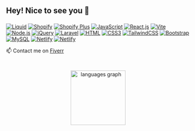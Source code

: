 <h2 align="left">Hey! Nice to see you 👋</h2>

###

<p dir="auto"><a target="_blank" rel="noopener noreferrer nofollow" href="https://camo.githubusercontent.com/267ec3a70dde2d62f4f85b1ca0c1daadc80e3b58431b7a705b7924f6beeafc28/68747470733a2f2f696d672e736869656c64732e696f2f62616467652f53686f706966792d4c69717569642d3637623864653f7374796c653d666c61742d737175617265266c6f676f3d73686f70696679266c6f676f436f6c6f723d7768697465"><img src="https://camo.githubusercontent.com/267ec3a70dde2d62f4f85b1ca0c1daadc80e3b58431b7a705b7924f6beeafc28/68747470733a2f2f696d672e736869656c64732e696f2f62616467652f53686f706966792d4c69717569642d3637623864653f7374796c653d666c61742d737175617265266c6f676f3d73686f70696679266c6f676f436f6c6f723d7768697465" alt="Liquid" data-canonical-src="https://img.shields.io/badge/Shopify-Liquid-67b8de?style=flat-square&amp;logo=shopify&amp;logoColor=white" style="max-width: 100%;"></a>
<a target="_blank" rel="noopener noreferrer nofollow" href="https://camo.githubusercontent.com/340c327e958a8cb83effec8e2b4c83a714bac44c1b15570fab01f4c8bded6c68/68747470733a2f2f696d672e736869656c64732e696f2f62616467652f53686f706966792d3935424634373f7374796c653d666c61742d737175617265266c6f676f3d73686f70696679266c6f676f436f6c6f723d7768697465"><img src="https://camo.githubusercontent.com/340c327e958a8cb83effec8e2b4c83a714bac44c1b15570fab01f4c8bded6c68/68747470733a2f2f696d672e736869656c64732e696f2f62616467652f53686f706966792d3935424634373f7374796c653d666c61742d737175617265266c6f676f3d73686f70696679266c6f676f436f6c6f723d7768697465" alt="Shopify" data-canonical-src="https://img.shields.io/badge/Shopify-95BF47?style=flat-square&amp;logo=shopify&amp;logoColor=white" style="max-width: 100%;"></a>
<a target="_blank" rel="noopener noreferrer nofollow" href="https://camo.githubusercontent.com/467d9d46b987df454e8e4fb2f79931d019f1ec95274de179736b27dbe28428db/68747470733a2f2f696d672e736869656c64732e696f2f62616467652f53686f706966792d506c75732d3637623864653f7374796c653d666c61742d737175617265266c6f676f3d73686f70696679266c6f676f436f6c6f723d626c61636b"><img src="https://camo.githubusercontent.com/467d9d46b987df454e8e4fb2f79931d019f1ec95274de179736b27dbe28428db/68747470733a2f2f696d672e736869656c64732e696f2f62616467652f53686f706966792d506c75732d3637623864653f7374796c653d666c61742d737175617265266c6f676f3d73686f70696679266c6f676f436f6c6f723d626c61636b" alt="Shopify Plus" data-canonical-src="https://img.shields.io/badge/Shopify-Plus-67b8de?style=flat-square&amp;logo=shopify&amp;logoColor=black" style="max-width: 100%;"></a>
<a target="_blank" rel="noopener noreferrer nofollow" href="https://camo.githubusercontent.com/7a0c885378047ca9a7331a2c8161403c10dd384cac88fdec568bf4777ac797a5/68747470733a2f2f696d672e736869656c64732e696f2f62616467652f4a6176615363726970742d4637444631453f7374796c653d666c61742d737175617265266c6f676f3d6a617661736372697074266c6f676f436f6c6f723d626c61636b"><img src="https://camo.githubusercontent.com/7a0c885378047ca9a7331a2c8161403c10dd384cac88fdec568bf4777ac797a5/68747470733a2f2f696d672e736869656c64732e696f2f62616467652f4a6176615363726970742d4637444631453f7374796c653d666c61742d737175617265266c6f676f3d6a617661736372697074266c6f676f436f6c6f723d626c61636b" alt="JavaScript" data-canonical-src="https://img.shields.io/badge/JavaScript-F7DF1E?style=flat-square&amp;logo=javascript&amp;logoColor=black" style="max-width: 100%;"></a>
<a target="_blank" rel="noopener noreferrer nofollow" href="https://camo.githubusercontent.com/1b1c06bb213ecbbc2f246af92e3357522512e89ee4d1bdcfbb5fbf8b7a453d8e/68747470733a2f2f696d672e736869656c64732e696f2f62616467652f52656163742e6a732d3030383143423f7374796c653d666c61742d737175617265266c6f676f3d7265616374266c6f676f436f6c6f723d363144414642"><img src="https://camo.githubusercontent.com/1b1c06bb213ecbbc2f246af92e3357522512e89ee4d1bdcfbb5fbf8b7a453d8e/68747470733a2f2f696d672e736869656c64732e696f2f62616467652f52656163742e6a732d3030383143423f7374796c653d666c61742d737175617265266c6f676f3d7265616374266c6f676f436f6c6f723d363144414642" alt="React.js" data-canonical-src="https://img.shields.io/badge/React.js-0081CB?style=flat-square&amp;logo=react&amp;logoColor=61DAFB" style="max-width: 100%;"></a>
<a target="_blank" rel="noopener noreferrer nofollow" href="https://camo.githubusercontent.com/485ea611e4054eebc8984677b0ccb83a7aab8cc545d7263c0a9fd7fbbf4e4db6/68747470733a2f2f696d672e736869656c64732e696f2f62616467652f566974652d3539334438383f7374796c653d666c61742d737175617265266c6f676f3d76697465266c6f676f436f6c6f723d7768697465"><img src="https://camo.githubusercontent.com/485ea611e4054eebc8984677b0ccb83a7aab8cc545d7263c0a9fd7fbbf4e4db6/68747470733a2f2f696d672e736869656c64732e696f2f62616467652f566974652d3539334438383f7374796c653d666c61742d737175617265266c6f676f3d76697465266c6f676f436f6c6f723d7768697465" alt="Vite" data-canonical-src="https://img.shields.io/badge/Vite-593D88?style=flat-square&amp;logo=vite&amp;logoColor=white" style="max-width: 100%;"></a>
<a target="_blank" rel="noopener noreferrer nofollow" href="https://camo.githubusercontent.com/52581042173b4ace87b9418f6cd3ea8ce1b4de8435abf209cb749ff4c45e70be/68747470733a2f2f696d672e736869656c64732e696f2f62616467652f4e6f64652e6a732d3433383533443f7374796c653d666c61742d737175617265266c6f676f3d6e6f64652e6a73266c6f676f436f6c6f723d7768697465"><img src="https://camo.githubusercontent.com/52581042173b4ace87b9418f6cd3ea8ce1b4de8435abf209cb749ff4c45e70be/68747470733a2f2f696d672e736869656c64732e696f2f62616467652f4e6f64652e6a732d3433383533443f7374796c653d666c61742d737175617265266c6f676f3d6e6f64652e6a73266c6f676f436f6c6f723d7768697465" alt="Node.js" data-canonical-src="https://img.shields.io/badge/Node.js-43853D?style=flat-square&amp;logo=node.js&amp;logoColor=white" style="max-width: 100%;"></a>
<a target="_blank" rel="noopener noreferrer nofollow" href="https://camo.githubusercontent.com/818dd6538e5c950ee3848e308dc162cbcb664bf18987052754374b60a8128943/68747470733a2f2f696d672e736869656c64732e696f2f62616467652f6a51756572792d3037363941443f7374796c653d666c61742d737175617265266c6f676f3d6a7175657279266c6f676f436f6c6f723d7768697465"><img src="https://camo.githubusercontent.com/818dd6538e5c950ee3848e308dc162cbcb664bf18987052754374b60a8128943/68747470733a2f2f696d672e736869656c64732e696f2f62616467652f6a51756572792d3037363941443f7374796c653d666c61742d737175617265266c6f676f3d6a7175657279266c6f676f436f6c6f723d7768697465" alt="jQuery" data-canonical-src="https://img.shields.io/badge/jQuery-0769AD?style=flat-square&amp;logo=jquery&amp;logoColor=white" style="max-width: 100%;"></a>
<a target="_blank" rel="noopener noreferrer nofollow" href="https://camo.githubusercontent.com/704a93544c982e1026373d15200a9b00b7f958a8b80b2757bea968af01c0fa55/68747470733a2f2f696d672e736869656c64732e696f2f62616467652f4c61726176656c2d4646324432303f7374796c653d666c61742d737175617265266c6f676f3d6c61726176656c266c6f676f436f6c6f723d7768697465"><img src="https://camo.githubusercontent.com/704a93544c982e1026373d15200a9b00b7f958a8b80b2757bea968af01c0fa55/68747470733a2f2f696d672e736869656c64732e696f2f62616467652f4c61726176656c2d4646324432303f7374796c653d666c61742d737175617265266c6f676f3d6c61726176656c266c6f676f436f6c6f723d7768697465" alt="Laravel" data-canonical-src="https://img.shields.io/badge/Laravel-FF2D20?style=flat-square&amp;logo=laravel&amp;logoColor=white" style="max-width: 100%;"></a>
<a target="_blank" rel="noopener noreferrer nofollow" href="https://camo.githubusercontent.com/e06444f0f821325acecd72a9a02c76494ae2d285f8c5dd55ab9667c8fcef3540/68747470733a2f2f696d672e736869656c64732e696f2f62616467652f48544d4c352d4533344632363f7374796c653d666c61742d737175617265266c6f676f3d68746d6c35266c6f676f436f6c6f723d7768697465"><img src="https://camo.githubusercontent.com/e06444f0f821325acecd72a9a02c76494ae2d285f8c5dd55ab9667c8fcef3540/68747470733a2f2f696d672e736869656c64732e696f2f62616467652f48544d4c352d4533344632363f7374796c653d666c61742d737175617265266c6f676f3d68746d6c35266c6f676f436f6c6f723d7768697465" alt="HTML" data-canonical-src="https://img.shields.io/badge/HTML5-E34F26?style=flat-square&amp;logo=html5&amp;logoColor=white" style="max-width: 100%;"></a>
<a target="_blank" rel="noopener noreferrer nofollow" href="https://camo.githubusercontent.com/932fbe5ffd97a8ff473211cd828d8ddafe1cd7a2359fe42866089578f7dfd09a/68747470733a2f2f696d672e736869656c64732e696f2f62616467652f435353332d3135373242363f7374796c653d666c61742d737175617265266c6f676f3d63737333266c6f676f436f6c6f723d7768697465"><img src="https://camo.githubusercontent.com/932fbe5ffd97a8ff473211cd828d8ddafe1cd7a2359fe42866089578f7dfd09a/68747470733a2f2f696d672e736869656c64732e696f2f62616467652f435353332d3135373242363f7374796c653d666c61742d737175617265266c6f676f3d63737333266c6f676f436f6c6f723d7768697465" alt="CSS3" data-canonical-src="https://img.shields.io/badge/CSS3-1572B6?style=flat-square&amp;logo=css3&amp;logoColor=white" style="max-width: 100%;"></a>
<a target="_blank" rel="noopener noreferrer nofollow" href="https://camo.githubusercontent.com/931c3d634e7da08e01d58a0696ef08c6dc565f58eaf3ec0c8037226e83cb4173/68747470733a2f2f696d672e736869656c64732e696f2f62616467652f5461696c77696e645f4353532d3338423241433f7374796c653d666c61742d737175617265266c6f676f3d7461696c77696e642d637373266c6f676f436f6c6f723d7768697465"><img src="https://camo.githubusercontent.com/931c3d634e7da08e01d58a0696ef08c6dc565f58eaf3ec0c8037226e83cb4173/68747470733a2f2f696d672e736869656c64732e696f2f62616467652f5461696c77696e645f4353532d3338423241433f7374796c653d666c61742d737175617265266c6f676f3d7461696c77696e642d637373266c6f676f436f6c6f723d7768697465" alt="TailwindCSS" data-canonical-src="https://img.shields.io/badge/Tailwind_CSS-38B2AC?style=flat-square&amp;logo=tailwind-css&amp;logoColor=white" style="max-width: 100%;"></a>
<a target="_blank" rel="noopener noreferrer nofollow" href="https://camo.githubusercontent.com/896f1d717aba9e79ab96214a806283754fb7aa84818a73424c14058706b21961/68747470733a2f2f696d672e736869656c64732e696f2f62616467652f426f6f7473747261702d3536334437433f7374796c653d666c61742d737175617265266c6f676f3d626f6f747374726170266c6f676f436f6c6f723d7768697465"><img src="https://camo.githubusercontent.com/896f1d717aba9e79ab96214a806283754fb7aa84818a73424c14058706b21961/68747470733a2f2f696d672e736869656c64732e696f2f62616467652f426f6f7473747261702d3536334437433f7374796c653d666c61742d737175617265266c6f676f3d626f6f747374726170266c6f676f436f6c6f723d7768697465" alt="Bootstrap" data-canonical-src="https://img.shields.io/badge/Bootstrap-563D7C?style=flat-square&amp;logo=bootstrap&amp;logoColor=white" style="max-width: 100%;"></a>
<a target="_blank" rel="noopener noreferrer nofollow" href="https://camo.githubusercontent.com/2e477f11f713e4cf77dd776dcc9b13a40e3f7f91502ac3aa9e4d7a675167d61e/68747470733a2f2f696d672e736869656c64732e696f2f62616467652f4d7953514c2d3030354338343f7374796c653d666c61742d737175617265266c6f676f3d6d7973716c266c6f676f436f6c6f723d7768697465"><img src="https://camo.githubusercontent.com/2e477f11f713e4cf77dd776dcc9b13a40e3f7f91502ac3aa9e4d7a675167d61e/68747470733a2f2f696d672e736869656c64732e696f2f62616467652f4d7953514c2d3030354338343f7374796c653d666c61742d737175617265266c6f676f3d6d7973716c266c6f676f436f6c6f723d7768697465" alt="MySQL" data-canonical-src="https://img.shields.io/badge/MySQL-005C84?style=flat-square&amp;logo=mysql&amp;logoColor=white" style="max-width: 100%;"></a>
<a target="_blank" rel="noopener noreferrer nofollow" href="https://camo.githubusercontent.com/41c9bd0dff31266e4d3de701bf597cc13d00b0d96c8dac8ab53f9d038daf2de1/68747470733a2f2f696d672e736869656c64732e696f2f62616467652f4e65746c6966792d3030433742373f7374796c653d666c61742d737175617265266c6f676f3d6e65746c696679266c6f676f436f6c6f723d7768697465"><img src="https://camo.githubusercontent.com/41c9bd0dff31266e4d3de701bf597cc13d00b0d96c8dac8ab53f9d038daf2de1/68747470733a2f2f696d672e736869656c64732e696f2f62616467652f4e65746c6966792d3030433742373f7374796c653d666c61742d737175617265266c6f676f3d6e65746c696679266c6f676f436f6c6f723d7768697465" alt="Netlify" data-canonical-src="https://img.shields.io/badge/Netlify-00C7B7?style=flat-square&amp;logo=netlify&amp;logoColor=white" style="max-width: 100%;"></a>
<a target="_blank" rel="noopener noreferrer nofollow" href="https://camo.githubusercontent.com/41c9bd0dff31266e4d3de701bf597cc13d00b0d96c8dac8ab53f9d038daf2de1/68747470733a2f2f696d672e736869656c64732e696f2f62616467652f4e65746c6966792d3030433742373f7374796c653d666c61742d737175617265266c6f676f3d6e65746c696679266c6f676f436f6c6f723d7768697465"><img src="https://camo.githubusercontent.com/41c9bd0dff31266e4d3de701bf597cc13d00b0d96c8dac8ab53f9d038daf2de1/68747470733a2f2f696d672e736869656c64732e696f2f62616467652f4e65746c6966792d3030433742373f7374796c653d666c61742d737175617265266c6f676f3d6e65746c696679266c6f676f436f6c6f723d7768697465" alt="Netlify" data-canonical-src="https://img.shields.io/badge/Netlify-00C7B7?style=flat-square&amp;logo=netlify&amp;logoColor=white" style="max-width: 100%;"></a>
</p>
<p dir="auto">📫 Contact me on <a href="https://www.fiverr.com/mdayubali88" rel="nofollow">Fiverr</a> <br><br></p>

###

<div align="center">
  <img src="https://github-readme-stats.vercel.app/api/top-langs?username=maurodesouza&locale=en&hide_title=false&layout=compact&card_width=320&langs_count=5&theme=dracula&hide_border=false" height="150" alt="languages graph"  />
</div>

